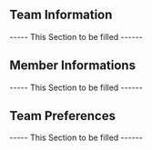 ## Team Information

----- This Section to be filled ------

## Member Informations

----- This Section to be filled ------

## Team Preferences

----- This Section to be filled ------
